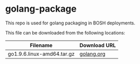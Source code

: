 golang-package
============
This repo is used for golang packaging in BOSH deployments.

This file can be downloaded from the following locations:

| Filename                   | Download URL                        |
| -------------------------- | ----------------------------------- |
| go1.9.6.linux-amd64.tar.gz | [golang.org](https://golang.org/dl) |
